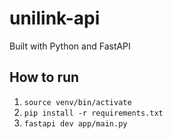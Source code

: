 # unilink-api

Built with Python and FastAPI

## How to run
1. `source venv/bin/activate`
2. `pip install -r requirements.txt`
3. `fastapi dev app/main.py`